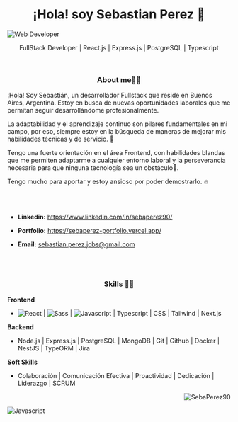 <h1 align="center">¡Hola! soy Sebastian Perez 👋</h1> 

![ Web Developer]([https://www.linkedin.com/in/sebaperez90/overlay/background-image/](https://media.licdn.com/dms/image/D4D16AQF1OC-xmDl1qg/profile-displaybackgroundimage-shrink_350_1400/0/1716315823115?e=1726704000&v=beta&t=W9vtFYUh6NYxUATLHzeYuvheOduvdRQlEtfVPs7Qx4Q))

<p align="center">FullStack Developer | React.js | Express.js | PostgreSQL | Typescript<p>

<br>

<h3 align="center">About me🧑‍💻</h3> 

¡Hola! Soy Sebastián, un desarrollador Fullstack que reside en Buenos Aires, Argentina. Estoy en busca de nuevas oportunidades laborales que me permitan seguir desarrollándome profesionalmente.

La adaptabilidad y el aprendizaje continuo son pilares fundamentales en mi campo, por eso, siempre estoy en la búsqueda de maneras de mejorar mis habilidades técnicas y de servicio. 🚀

Tengo una fuerte orientación en el área Frontend, con habilidades blandas que me permiten adaptarme a cualquier entorno laboral y la perseverancia necesaria para que ninguna tecnología sea un obstáculo💪.

 Tengo mucho para aportar y estoy ansioso por poder demostrarlo. 🔥

<br><br>

- **Linkedin:** https://www.linkedin.com/in/sebaperez90/
 
- **Portfolio:** https://sebaperez-portfolio.vercel.app/

- **Email:** sebastian.perez.jobs@gmail.com 


<br><br>

<h3 align="center">Skills 🧑‍💻</h3> 

**Frontend**
- ![React](https://img.shields.io/badge/React.js-087ea4) | ![Sass](https://img.shields.io/badge/Sass-bf4080) | ![Javascript](https://img.shields.io/badge/Javascript-F8F818)
 | Typescript | CSS | Tailwind | Next.js

**Backend**
- Node.js | Express.js | PostgreSQL | MongoDB | Git | Github | Docker | NestJS | TypeORM | Jira

**Soft Skills**
- Colaboración | Comunicación Efectiva | Proactividad | Dedicación | Liderazgo | SCRUM


<p align="right"> <img src="https://komarev.com/ghpvc/?username=SebaPerez90&label=Profile%20views&color=0e75b6&style=flat" alt="SebaPerez90" /> </p>




![Javascript](https://img.shields.io/badge/Javascript-F8F818)
